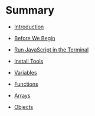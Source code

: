 # Summary

<!--
  Introduction should explain what the book is about...
-->
* [Introduction](README.md)
<!--
  Before we begin install required tools
-->
* [Before We Begin](./chapters/before.md)
<!--
  Enter some basic JavaScript expression in the Terminal to get a feel for it
-->
* [Run JavaScript in the Terminal](./chapters/node.md)

<!--
  Install "create-next-app" so we can start cranking out webpages
-->
* [Install Tools](./chapters/tools.md)
<!--
  Using const and let to define variables and do basic Math
-->
* [Variables](./chapters/variables.md)
<!--
  Write a function to capture the logic
-->
* [Functions](./chapters/functions.md)
<!--
  Using Arrays to work with many values
-->
* [Arrays](./chapters/arrays.md)
<!--
  Objects at "data" and grouping values
-->
* [Objects](./chapters/objects.md)



